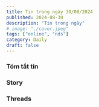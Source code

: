 ```yaml
---
title: Tin trong ngày 30/08/2024
published: 2024-08-30
description: "Tin trong ngày"
# image: "./cover.jpeg"
tags: ["online", "nds"]
category: Daily
draft: false
---
```


### Tóm tắt tin 


### Story 


### Threads 
